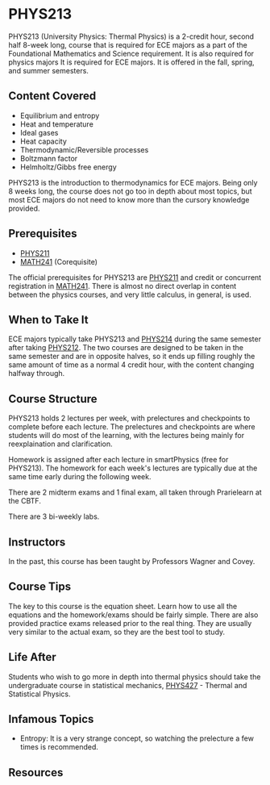 # PHYS213

PHYS213 (University Physics: Thermal Physics) is a 2-credit hour, second half 8-week long, course that is required for ECE majors as a part of the Foundational Mathematics and Science requirement. It is also required for physics majors It is required for ECE majors. It is offered in the fall, spring, and summer semesters.

## Content Covered

- Equilibrium and entropy
- Heat and temperature
- Ideal gases
- Heat capacity
- Thermodynamic/Reversible processes
- Boltzmann factor
- Helmholtz/Gibbs free energy
  
PHYS213 is the introduction to thermodynamics for ECE majors. Being only 8 weeks long, the course does not go too in depth about most topics, but most ECE majors do not need to know more than the cursory knowledge provided.

## Prerequisites

- [PHYS211](PHYS211.md)
- [MATH241](../MATH%20Course%20Offerings/MATH241.md) (Corequisite)

The official prerequisites for PHYS213 are [PHYS211](PHYS211.md) and credit or concurrent registration in [MATH241](../MATH%20Course%20Offerings/MATH241.md). There is almost no direct overlap in content between the physics courses, and very little calculus, in general, is used.

## When to Take It

ECE majors typically take PHYS213 and [PHYS214](PHYS214.md) during the same semester after taking [PHYS212](PHYS212.md). The two courses are designed to be taken in the same semester and are in opposite halves, so it ends up filling roughly the same amount of time as a normal 4 credit hour, with the content changing halfway through.

## Course Structure

PHYS213 holds 2 lectures per week, with prelectures and checkpoints to complete before each lecture. The prelectures and checkpoints are where students will do most of the learning, with the lectures being mainly for reexplaination and clarification. 

Homework is assigned after each lecture in smartPhysics (free for PHYS213). The homework for each week's lectures are typically due at the same time early during the following week.

There are 2 midterm exams and 1 final exam, all taken through Prarielearn at the CBTF. 

There are 3 bi-weekly labs.

## Instructors

In the past, this course has been taught by Professors Wagner and Covey.

## Course Tips

The key to this course is the equation sheet. Learn how to use all the equations and the homework/exams should be fairly simple. There are also provided practice exams released prior to the real thing. They are usually very similar to the actual exam, so they are the best tool to study.

## Life After

Students who wish to go more in depth into thermal physics should take the undergraduate course in statistical mechanics, [PHYS427](PHYS427.md) - Thermal and Statistical Physics.

## Infamous Topics

- Entropy: It is a very strange concept, so watching the prelecture a few times is recommended.

## Resources